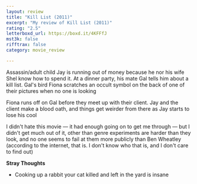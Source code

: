 ```yaml
---
layout: review
title: "Kill List (2011)"
excerpt: "My review of Kill List (2011)"
rating: "2.5"
letterboxd_url: https://boxd.it/4KFFfJ
mst3k: false
rifftrax: false
category: movie_review

---
```


Assassin/adult child Jay is running out of money because he nor his wife Shel know how to spend it. At a dinner party, his mate Gal tells him about a kill list. Gal's bird Fiona scratches an occult symbol on the back of one of their pictures when no one is looking

Fiona runs off on Gal before they meet up with their client. Jay and the client make a blood oath, and things get weirder from there as Jay starts to lose his cool

I didn't hate this movie — it had enough going on to get me through — but I didn't get much out of it, other than genre experiments are harder than they look, and no one seems to fail at them more publicly than Ben Wheatley (according to the internet, that is. I don't know who that is, and I don't care to find out)

<b>Stray Thoughts</b>
* Cooking up a rabbit your cat killed and left in the yard is insane